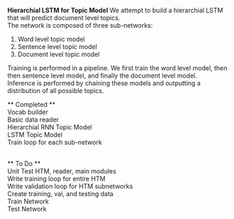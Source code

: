 **Hierarchial LSTM for Topic Model**
We attempt to build a hierarchial LSTM that will predict document level topics. <br />
The network is composed of three sub-networks: <br />
1) Word level topic model <br />
2) Sentence level topic model <br />
3) Document level topic model <br />

Training is performed in a pipeline. We first train the word level model, then then sentence level model, and finally the document level model. <br />
Inference is performed by chaining these models and outputting a distribution of all possible topics. <br /> 

** Completed ** <br />
Vocab builder <br />
Basic data reader <br />
Hierarchial RNN Topic Model<br />
LSTM Topic Model <br />
Train loop for each sub-network <br /> <br /> 


** To Do ** <br />
Unit Test HTM, reader, main modules<br />
Write training loop for entire HTM <br />
Write validation loop for HTM subnetworks<br />
Create training, val, and testing data <br />
Train Network <br />
Test Network <br />

